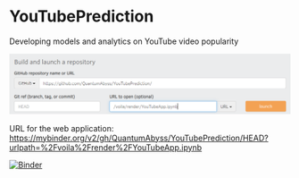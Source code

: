 # YouTubePrediction
Developing models and analytics on YouTube video popularity

![](/mybinder.PNG)

URL for the web application:
https://mybinder.org/v2/gh/QuantumAbyss/YouTubePrediction/HEAD?urlpath=%2Fvoila%2Frender%2FYouTubeApp.ipynb

[![Binder](https://mybinder.org/badge_logo.svg)](https://mybinder.org/v2/gh/QuantumAbyss/YouTubePrediction/HEAD?urlpath=%2Fvoila%2Frender%2FYouTubeApp.ipynb)


